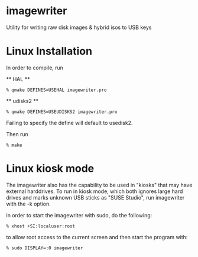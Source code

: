 imagewriter
===========

Utility for writing raw disk images &amp; hybrid isos to USB keys

Linux Installation
===========

In order to compile, run

** HAL **

    % qmake DEFINES=USEHAL imagewriter.pro

** udisks2 **

    % qmake DEFINES=USEUDISKS2 imagewriter.pro

Failing to specify the define will default to usedisk2.

Then run

    % make

Linux kiosk mode
===========

The imagewriter also has the capability to be used in "kiosks" that may have external harddrives.  To run in kiosk mode,
which both ignores large hard drives and marks unknown USB sticks as "SUSE Studio", 
run imagewriter with the -k option.

in order to start the imagewriter with sudo, do the following:

    % xhost +SI:localuser:root

to allow root access to the current screen and then start the program with:
 
    % sudo DISPLAY=:0 imagewriter

